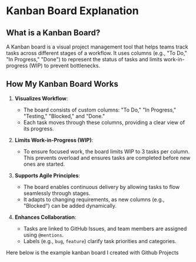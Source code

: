 # Kanban Board Explanation

## What is a Kanban Board?

A Kanban board is a visual project management tool that helps teams track tasks across different stages of a workflow. It uses columns (e.g., "To Do," "In Progress," "Done") to represent the status of tasks and limits work-in-progress (WIP) to prevent bottlenecks.

## How My Kanban Board Works

1. **Visualizes Workflow**:  
   - The board consists of custom columns: "To Do," "In Progress," "Testing," "Blocked," and "Done."  
   - Each task moves through these columns, providing a clear view of its progress.

2. **Limits Work-in-Progress (WIP)**:  
   - To ensure focused work, the board limits WIP to 3 tasks per column. This prevents overload and ensures tasks are completed before new ones are started.

3. **Supports Agile Principles**:  
   - The board enables continuous delivery by allowing tasks to flow seamlessly through stages.  
   - It adapts to changing requirements, as new columns (e.g., "Blocked") can be added dynamically.

4. **Enhances Collaboration**:  
   - Tasks are linked to GitHub Issues, and team members are assigned using `@mentions`.  
   - Labels (e.g., `bug`, `feature`) clarify task priorities and categories.

Here below is the example kanban board I created with Github Projects


